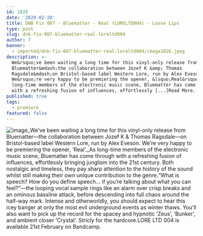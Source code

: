 ```yaml
---
id: 1026
date: '2020-02-20'
title: DNB Fix 007 - Bluematter - Real (LORELTD004) - Loose Lips
type: post
slug: dnb-fix-007-bluematter-real-loreltd004
author: 7
banner:
  - imported/dnb-fix-007-bluematter-real-loreltd004/image1026.jpeg
description: >-
  We&rsquo;ve been waiting a long time for this vinyl-only release from
  Bluematter&mdash;the collaboration between Jozef K &amp; Thomas
  Ragsdale&mdash;on Bristol-based label Western Lore, run by Alex Eveson.
  We&rsquo;re very happy to be premiering the opener, &lsquo;Real&rsquo;. As
  long-time members of the electronic music scene, Bluematter has come through
  with a refreshing fusion of influences, effortlessly [...]Read More...
published: true
tags:
  - premiere
featured: false
---
```

![image](../imported/dnb-fix-007-bluematter-real-loreltd004/image1026.jpeg)_We’ve been waiting a long time for this vinyl-only release from Bluematter—the collaboration between Jozef K & Thomas Ragsdale—on Bristol-based label Western Lore, run by Alex Eveson. We’re very happy to be premiering the opener, ‘Real’._As long-time members of the electronic music scene, Bluematter has come through with a refreshing fusion of influences, effortlessly bringing junglism into the 21st century. Both nostalgic and timeless, they pay sharp attention to the history of the sound whilst still making their own unique contribution to the genre.“What is speech? How do you define speech… if you’re talking about what you can feel?”—the looping vocal sample rings like an alarm over crisp breaks and an ominous bassline attack, before descending into full chaos around the half-way mark. Intense and otherworldly, you should expect to hear this icey banger at only the most evil underground events as winter thaws. You’ll also want to pick up the record for the spacey and hypnotic ‘Zeus’, ‘Bunker’, and ambient closer ‘Crystal’. Stricly for the hardcore.LORE LTD 004 is available 21st February on Bandcamp.